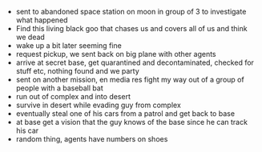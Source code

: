 - sent to abandoned space station on moon in group of 3 to investigate what happened
- Find this living black goo that chases us and covers all of us and think we dead
- wake up a bit later seeming fine
- request pickup, we sent back on big plane with other agents
- arrive at secret base, get quarantined and decontaminated, checked for stuff etc, nothing found and we party
- sent on another mission, en media res fight my way out of a group of people with a baseball bat
- run out of complex and into desert
- survive in desert while evading guy from complex
- eventually steal one of his cars from a patrol and get back to base
- at base get a vision that the guy knows of the base since he can track his car
- random thing, agents have numbers on shoes
